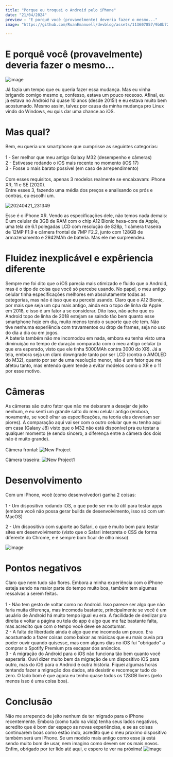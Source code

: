 ```yaml
---
title: "Porque eu troquei o Android pelo iPhone"
date: "21/04/2024"
preview : "E porquê você (provavelmente) deveria fazer o mesmo..."
image: "https://github.com/RuanEmanuell/devblog/assets/113607857/9b0b7247-7a59-48c8-8755-53882c7cd506"

---
```


# E porquê você (provavelmente) deveria fazer o mesmo...

![image](https://github.com/RuanEmanuell/devblog/assets/113607857/9b0b7247-7a59-48c8-8755-53882c7cd506)

Já fazia um tempo que eu queria fazer essa mudança. Mas eu vinha brigando comigo mesmo e, confesso, estava um pouco receoso. Afinal, eu já estava no Android há quase 10 anos (desde 2015!) e eu estava muito bem acostumado. Mesmo assim, talvez por causa da minha mudança pro Linux vindo do Windows, eu quis dar uma chance ao iOS.

# Mas qual?

Bem, eu queria um smartphone que cumprisse as seguintes categorias:
\
\
1 - Ser melhor que meu antigo Galaxy M32 (desempenho e câmeras)\
2 - Estivesse rodando o iOS mais recente no momento (iOS 17)\
3 - Fosse o mais barato possível (em caso de arrependimento)
\
\
Com esses requisitos, apenas 3 modelos realmente se encaixavam: iPhone XR, 11 e SE (2020). \
Entre esses 3, fazendo uma média dos preços e analisando os prós e contras, eu escolhi um.

![20240421_231349](https://github.com/RuanEmanuell/devblog/assets/113607857/68ce5818-17c8-4a97-9ec0-4c4da44b6076)

Esse é o iPhone XR. Vendo as especificações dele, não temos nada demais: 
É um celular de 3GB de RAM com o chip A12 Bionic hexa-core da Apple, uma tela de 6.1 polegadas LCD com resolução de 828p, 1 câmera traseira de 12MP F1.9 e câmera frontal de 7MP F2.2, junto com 128GB de armazenamento e 2942MAh de bateria. 
Mas ele me surpreendeu.

# Fluidez inexplicável e expêriencia diferente

Sempre me foi dito que o iOS parecia mais otimizado e fluido que o Android, mas é o tipo de coisa que você só percebe usando. No papel, o meu antigo celular tinha especificações melhores em absolutamente todas as categorias, mas não é isso que eu percebi usando. Claro que o A12 Bionic, por mais que seja um cpu mais antigo, ainda era o topo de linha da Apple em 2018, e isso é um fator a se considerar. Dito isso, não acho que os Android topo de linha de 2018 estejam se saindo tão bem quanto esse smartphone hoje em dia, muito menos tendo o suporte que ele tem. Não tive nenhuma experiência com travamentos ou drop de frames, seja no uso do dia a dia ou em jogos. \
A bateria também não me incomodou em nada, embora eu tenha visto uma diminuição no tempo de duração comparada com o meu antigo celular (o que era esperado, visto que ele tinha 5000MAh contra 3000 do XR). Já a tela, embora seja um claro downgrade tanto por ser LCD (contra o AMOLED do M32), quanto por ser de uma resolução menor, não é um fator que me afetou tanto, mas entendo quem tende a evitar modelos como o XR e o 11 por esse motivo. 

# Câmeras

As câmeras são outro fator que não me deixaram a desejar de jeito nenhum, e eu senti um grande salto do meu celular antigo (embora, novamente, se você olhar as especificações, na teoria elas deveriam ser piores). A comparação aqui vai ser com o outro celular que eu tenho aqui em casa (Galaxy J8) visto que o M32 não está disponível pra eu testar a qualquer momento (e sendo sincero, a diferença entre a câmera dos dois não é muito grande). 
\
\
Câmera frontal:
![New Project](https://github.com/RuanEmanuell/devblog/assets/113607857/50e90b65-c5c3-4801-8e6e-b49a0f57c610)

Câmera traseira:
![New Project1](https://github.com/RuanEmanuell/devblog/assets/113607857/d5b6b576-b708-46da-8917-c2919e43f1a4)

# Desenvolvimento

Com um iPhone, você (como desenvolvedor) ganha 2 coisas: 
\
\
1 - Um dispositivo rodando iOS, o que pode ser muito útil para testar apps (embora você não possa gerar builds de desenvolvimento, isso só com um MacOS)

2 - Um dispositivo com suporte ao Safari, o que é muito bom para testar sites em desenvolvimento (visto que o Safari interpreta o CSS de forma diferente do Chrome, e é sempre bom ficar de olho nisso)

![image](https://github.com/RuanEmanuell/devblog/assets/113607857/35ce21e0-78a3-4c13-a216-bfb3b118c259)

# Pontos negativos

Claro que nem tudo são flores. Embora a minha experiência com o iPhone esteja sendo na maior parte do tempo muito boa, também tem algumas ressalvas a serem feitas.
\
\
1 - Não tem gesto de voltar como no Android. Isso parece ser algo que não faria muita diferença, mas incomoda bastante, principalmente se você é um usuário de Android há muito tempo igual eu era. A facilidade de deslizar pra direita e voltar a página ou tela do app é algo que me faz bastante falta, mas acredito que com o tempo você deve se acostumar. \
2 - A falta de liberdade ainda é algo que me incomoda um pouco. Era acostumado a fazer coisas como baixar as músicas que eu mais ouvia pra poder ouvir quando quisesse, mas com alguns dias no iOS fui "obrigado" a comprar o Spotify Premium pra escapar dos anúncios. \
3 - A migração do Android para o iOS não funciona tão bem quanto você esperaria. Ouvi dizer muito bem da migração de um dispositivo iOS para outro, mas do iOS para o Android é outra história. Fiquei algumas horas tentando fazer a migração dos dados, até desistir e recomeçar tudo do zero. O lado bom é que agora eu tenho quase todos os 128GB livres (pelo menos isso é uma coisa boa).

# Conclusão

Não me arrependo de jeito nenhum de ter migrado para o iPhone recentemente. Embora (como tudo na vida) tenha seus lados negativos, acredito que é bom dar espaço as novas experiências, e se as coisas continuarem boas como estão indo, acredito que o meu proximo dispositivo também será um iPhone. Se um modelo mais antigo como esse já está sendo muito bom de usar, nem imagino como devem ser os mais novos. Enfim, obrigado por ter lido até aqui, e espero te ver na próxima!
![image](https://github.com/RuanEmanuell/devblog/assets/113607857/993e614e-b308-4bd0-8890-ffe7b874caf8)
